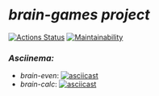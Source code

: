 # *brain-games project*

[![Actions Status](https://github.com/alex-p14/php-project-45/workflows/hexlet-check/badge.svg)](https://github.com/alex-p14/php-project-45/actions)
[![Maintainability](https://api.codeclimate.com/v1/badges/3cbc05cdfc30187d77f2/maintainability)](https://codeclimate.com/github/alex-p14/php-project-45/maintainability)

### *Asciinema:*
* _brain-even_:
[![asciicast](https://asciinema.org/a/5Yhs0FzMZuZQkyKPzdQ0Wf37t.svg)](https://asciinema.org/a/5Yhs0FzMZuZQkyKPzdQ0Wf37t)
* _brain-calc_:
[![asciicast](https://asciinema.org/a/dG1smrXbTSMFGqKyNyA2rfLoS.svg)](https://asciinema.org/a/dG1smrXbTSMFGqKyNyA2rfLoS)
